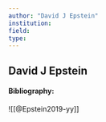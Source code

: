 ```yaml
---
author: "David J Epstein"
institution:
field:
type:
---
```


## David J Epstein
#### Bibliography:

![[@Epstein2019-yy]]